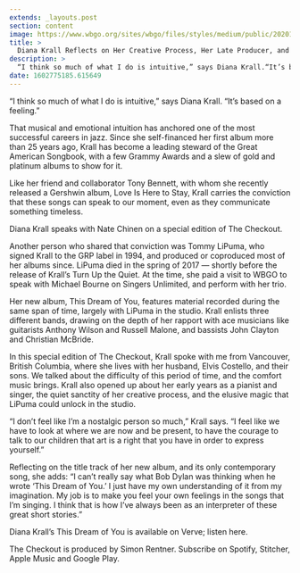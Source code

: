 ```yaml
--- 
extends: _layouts.post 
section: content 
image: https://www.wbgo.org/sites/wbgo/files/styles/medium/public/202010/krall_crop.png 
title: > 
  Diana Krall Reflects on Her Creative Process, Her Late Producer, and an Emotive New Album 
description: > 
  “I think so much of what I do is intuitive,” says Diana Krall.“It’s based on a feeling.”That musical and emotional intuition has anchored one of the most successful careers in jazz.Diana Krall speaks with Nate Chinen on a special edition of The Checkout.Her new album, This Dream of You, features material recorded during the same span of time, largely with LiPuma in the studio.Krall also opened up about her early years as a pianist and singer, the quiet sanctity of her creative process, and the elusive magic that LiPuma could unlock in the studio. 
date: 1602775185.615649 
--- 
```

“I think so much of what I do is intuitive,” says Diana Krall. “It’s based on a feeling.”

That musical and emotional intuition has anchored one of the most successful careers in jazz. Since she self-financed her first album more than 25 years ago, Krall has become a leading steward of the Great American Songbook, with a few Grammy Awards and a slew of gold and platinum albums to show for it.

Like her friend and collaborator Tony Bennett, with whom she recently released a Gershwin album, Love Is Here to Stay, Krall carries the conviction that these songs can speak to our moment, even as they communicate something timeless.

Diana Krall speaks with Nate Chinen on a special edition of The Checkout.

Another person who shared that conviction was Tommy LiPuma, who signed Krall to the GRP label in 1994, and produced or coproduced most of her albums since. LiPuma died in the spring of 2017 — shortly before the release of Krall’s Turn Up the Quiet. At the time, she paid a visit to WBGO to speak with Michael Bourne on Singers Unlimited, and perform with her trio.

Her new album, This Dream of You, features material recorded during the same span of time, largely with LiPuma in the studio. Krall enlists three different bands, drawing on the depth of her rapport with ace musicians like guitarists Anthony Wilson and Russell Malone, and bassists John Clayton and Christian McBride.

In this special edition of The Checkout, Krall spoke with me from Vancouver, British Columbia, where she lives with her husband, Elvis Costello, and their sons. We talked about the difficulty of this period of time, and the comfort music brings. Krall also opened up about her early years as a pianist and singer, the quiet sanctity of her creative process, and the elusive magic that LiPuma could unlock in the studio.

“I don’t feel like I’m a nostalgic person so much,” Krall says. “I feel like we have to look at where we are now and be present, to have the courage to talk to our children that art is a right that you have in order to express yourself.”

Reflecting on the title track of her new album, and its only contemporary song, she adds: “I can’t really say what Bob Dylan was thinking when he wrote ‘This Dream of You.’ I just have my own understanding of it from my imagination. My job is to make you feel your own feelings in the songs that I’m singing. I think that is how I’ve always been as an interpreter of these great short stories.”

Diana Krall’s This Dream of You is available on Verve; listen here.

The Checkout is produced by Simon Rentner. Subscribe on Spotify, Stitcher, Apple Music and Google Play.